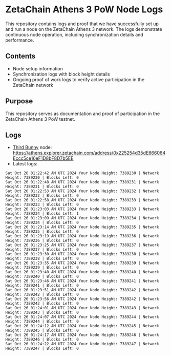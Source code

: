 # ZetaChain Athens 3 PoW Node Logs
This repository contains logs and proof that we have successfully set up and run a node on the ZetaChain Athens 3 network. The logs demonstrate continuous node operation, including synchronization details and performance.

## Contents
- Node setup information
- Synchronization logs with block height details
- Ongoing proof of work logs to verify active participation in the ZetaChain network

## Purpose
This repository serves as documentation and proof of participation in the ZetaChain Athens 3 PoW testnet.

## Logs

- [Third Bunny](https://thirdbunny.xyz/) node: https://athens.explorer.zetachain.com/address/0x225254d35dE666064Eccc5ce16eF1D8bF8D7b5EE
- Latest logs:
```
Sat Oct 26 01:22:42 AM UTC 2024 Your Node Height: 7389230 | Network Height: 7389230 | Blocks Left: 0
Sat Oct 26 01:22:48 AM UTC 2024 Your Node Height: 7389231 | Network Height: 7389231 | Blocks Left: 0
Sat Oct 26 01:22:53 AM UTC 2024 Your Node Height: 7389232 | Network Height: 7389232 | Blocks Left: 0
Sat Oct 26 01:22:58 AM UTC 2024 Your Node Height: 7389233 | Network Height: 7389233 | Blocks Left: 0
Sat Oct 26 01:23:03 AM UTC 2024 Your Node Height: 7389233 | Network Height: 7389234 | Blocks Left: 1
Sat Oct 26 01:23:09 AM UTC 2024 Your Node Height: 7389234 | Network Height: 7389234 | Blocks Left: 0
Sat Oct 26 01:23:14 AM UTC 2024 Your Node Height: 7389235 | Network Height: 7389235 | Blocks Left: 0
Sat Oct 26 01:23:19 AM UTC 2024 Your Node Height: 7389236 | Network Height: 7389236 | Blocks Left: 0
Sat Oct 26 01:23:25 AM UTC 2024 Your Node Height: 7389237 | Network Height: 7389237 | Blocks Left: 0
Sat Oct 26 01:23:30 AM UTC 2024 Your Node Height: 7389238 | Network Height: 7389238 | Blocks Left: 0
Sat Oct 26 01:23:35 AM UTC 2024 Your Node Height: 7389239 | Network Height: 7389239 | Blocks Left: 0
Sat Oct 26 01:23:40 AM UTC 2024 Your Node Height: 7389240 | Network Height: 7389240 | Blocks Left: 0
Sat Oct 26 01:23:46 AM UTC 2024 Your Node Height: 7389241 | Network Height: 7389241 | Blocks Left: 0
Sat Oct 26 01:23:51 AM UTC 2024 Your Node Height: 7389242 | Network Height: 7389242 | Blocks Left: 0
Sat Oct 26 01:23:56 AM UTC 2024 Your Node Height: 7389242 | Network Height: 7389242 | Blocks Left: 0
Sat Oct 26 01:24:01 AM UTC 2024 Your Node Height: 7389243 | Network Height: 7389243 | Blocks Left: 0
Sat Oct 26 01:24:07 AM UTC 2024 Your Node Height: 7389244 | Network Height: 7389244 | Blocks Left: 0
Sat Oct 26 01:24:12 AM UTC 2024 Your Node Height: 7389245 | Network Height: 7389245 | Blocks Left: 0
Sat Oct 26 01:24:17 AM UTC 2024 Your Node Height: 7389246 | Network Height: 7389246 | Blocks Left: 0
Sat Oct 26 01:24:22 AM UTC 2024 Your Node Height: 7389247 | Network Height: 7389247 | Blocks Left: 0
```
